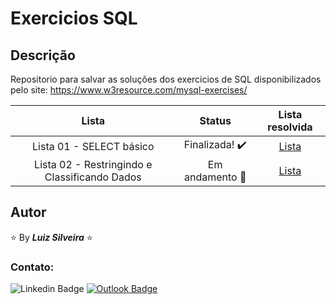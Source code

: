 # Exercicios SQL

<!-- > **_Status:_** Em andamento :construction: -->
<!-- > **_Status:_** Finalizado :heavy_check_mark: -->

## Descrição

Repositorio para salvar as soluções dos exercicios de SQL disponibilizados pelo site: https://www.w3resource.com/mysql-exercises/

<!--
| Desafio | Preview | Status| Repo Link | Site Link |
|:--:|:--:|:--:|:--:|:--:|
| Name | img | statusMark | RepoLink | SiteLink | -->

|                     Lista                     |             Status             |                                                  Lista resolvida                                                   |
| :-------------------------------------------: | :----------------------------: | :----------------------------------------------------------------------------------------------------------------: |
|           Lista 01 - SELECT básico            | Finalizada! :heavy_check_mark: |       [Lista](https://github.com/filiphis/exercicios-sql/blob/main/basic-SELECT-statement-19-exercises.sql)        |
| Lista 02 - Restringindo e Classificando Dados |  Em andamento :construction:   | [Lista](https://github.com/filiphis/exercicios-sql/blob/main/restringindo-e-classificando-dados-11-exercicios.sql) |

## Autor

:star: By **_Luiz Silveira_** :star:

### Contato:

![Linkedin Badge](https://img.shields.io/badge/-Luiz-blue?style=flat-square&logo=Linkedin&logoColor=white&link=https://www.linkedin.com/in/luiz-silveira-front-end/) [![Outlook Badge](https://img.shields.io/badge/-l.filiphis@hotmail.com-blue?style=flat-square&logo=microsoft-outlook&logoColor=white&link=mailto:l.filiphis@hotmail.com)](mailto:l.filiphis@hotmail)
